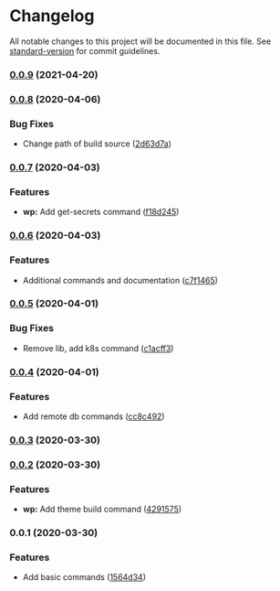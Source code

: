 # Changelog

All notable changes to this project will be documented in this file. See [standard-version](https://github.com/conventional-changelog/standard-version) for commit guidelines.

### [0.0.9](https://github.com/AlephSF/nought-dev-scripts/compare/v0.0.8...v0.0.9) (2021-04-20)

### [0.0.8](https://github.com/AlephSF/nought-dev-scripts/compare/v0.0.7...v0.0.8) (2020-04-06)


### Bug Fixes

* Change path of build source ([2d63d7a](https://github.com/AlephSF/nought-dev-scripts/commit/2d63d7a0d2dc4d1a7c149f0fe7fc1406a21a210d))

### [0.0.7](https://github.com/AlephSF/nought-dev-scripts/compare/v0.0.6...v0.0.7) (2020-04-03)


### Features

* **wp:** Add get-secrets command ([f18d245](https://github.com/AlephSF/nought-dev-scripts/commit/f18d245ec0261c4130e52059eb3934a006f9cfe5))

### [0.0.6](https://github.com/AlephSF/nought-dev-scripts/compare/v0.0.5...v0.0.6) (2020-04-03)


### Features

* Additional commands and documentation ([c7f1465](https://github.com/AlephSF/nought-dev-scripts/commit/c7f1465370bb8a6d42e480c3f3fe52b7ec152704))

### [0.0.5](https://github.com/AlephSF/nought-dev-scripts/compare/v0.0.4...v0.0.5) (2020-04-01)


### Bug Fixes

* Remove lib, add k8s command ([c1acff3](https://github.com/AlephSF/nought-dev-scripts/commit/c1acff35e17132fa617d4f73a55b5052b394662d))

### [0.0.4](https://github.com/AlephSF/nought-dev-scripts/compare/v0.0.3...v0.0.4) (2020-04-01)


### Features

* Add remote db commands ([cc8c492](https://github.com/AlephSF/nought-dev-scripts/commit/cc8c492ff5f014b92525f031b7e5eaf5518049ef))

### [0.0.3](https://github.com/AlephSF/nought-dev-scripts/compare/v0.0.2...v0.0.3) (2020-03-30)

### [0.0.2](https://github.com/AlephSF/nought-dev-scripts/compare/v0.0.1...v0.0.2) (2020-03-30)


### Features

* **wp:** Add theme build command ([4291575](https://github.com/AlephSF/nought-dev-scripts/commit/42915750bd729b3aba62ef0c1737960a4b6f328b))

### 0.0.1 (2020-03-30)


### Features

* Add basic commands ([1564d34](https://github.com/AlephSF/nought-dev-scripts/commit/1564d34ffa22255fe64f146d8c5b2276abc08d99))
